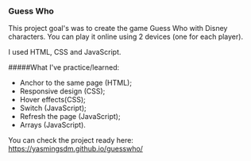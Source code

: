 ### Guess Who

This project goal's was to create the game Guess Who with Disney characters. 
You can play it online using 2 devices (one for each player).

I used HTML, CSS and JavaScript.

#####What I've practice/learned:
- Anchor to the same page (HTML);
- Responsive design (CSS);
- Hover effects(CSS);
- Switch (JavaScript);
- Refresh the page (JavaScript);
- Arrays (JavaScript).


You can check the project ready here: https://yasmingsdm.github.io/guesswho/
